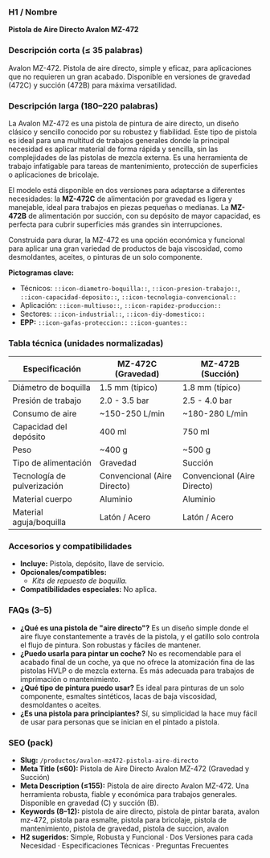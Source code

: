 ### H1 / Nombre
**Pistola de Aire Directo Avalon MZ-472**

### Descripción corta (≤ 35 palabras)
Avalon MZ-472. Pistola de aire directo, simple y eficaz, para aplicaciones que no requieren un gran acabado. Disponible en versiones de gravedad (472C) y succión (472B) para máxima versatilidad.

### Descripción larga (180–220 palabras)
La Avalon MZ-472 es una pistola de pintura de aire directo, un diseño clásico y sencillo conocido por su robustez y fiabilidad. Este tipo de pistola es ideal para una multitud de trabajos generales donde la principal necesidad es aplicar material de forma rápida y sencilla, sin las complejidades de las pistolas de mezcla externa. Es una herramienta de trabajo infatigable para tareas de mantenimiento, protección de superficies o aplicaciones de bricolaje.

El modelo está disponible en dos versiones para adaptarse a diferentes necesidades: la **MZ-472C** de alimentación por gravedad es ligera y manejable, ideal para trabajos en piezas pequeñas o medianas. La **MZ-472B** de alimentación por succión, con su depósito de mayor capacidad, es perfecta para cubrir superficies más grandes sin interrupciones.

Construida para durar, la MZ-472 es una opción económica y funcional para aplicar una gran variedad de productos de baja viscosidad, como desmoldantes, aceites, o pinturas de un solo componente.

**Pictogramas clave:**
- Técnicos: `::icon-diametro-boquilla::`, `::icon-presion-trabajo::`, `::icon-capacidad-deposito::`, `::icon-tecnologia-convencional::`
- Aplicación: `::icon-multiuso::`, `::icon-rapidez-produccion::`
- Sectores: `::icon-industrial::`, `::icon-diy-domestico::`
- **EPP:** `::icon-gafas-proteccion::` `::icon-guantes::`

### Tabla técnica (unidades normalizadas)
| **Especificación** | **MZ-472C (Gravedad)** | **MZ-472B (Succión)** |
|---|---|---|
| Diámetro de boquilla | 1.5 mm (típico) | 1.8 mm (típico) |
| Presión de trabajo | 2.0 - 3.5 bar | 2.5 - 4.0 bar |
| Consumo de aire | ~150-250 L/min | ~180-280 L/min |
| Capacidad del depósito | 400 ml | 750 ml |
| Peso | ~400 g | ~500 g |
| Tipo de alimentación | Gravedad | Succión |
| Tecnología de pulverización | Convencional (Aire Directo) | Convencional (Aire Directo) |
| Material cuerpo | Aluminio | Aluminio |
| Material aguja/boquilla | Latón / Acero | Latón / Acero |

### Accesorios y compatibilidades
- **Incluye:** Pistola, depósito, llave de servicio.
- **Opcionales/compatibles:**
  - *Kits de repuesto de boquilla.*
- **Compatibilidades especiales:** No aplica.

### FAQs (3–5)
- **¿Qué es una pistola de "aire directo"?** Es un diseño simple donde el aire fluye constantemente a través de la pistola, y el gatillo solo controla el flujo de pintura. Son robustas y fáciles de mantener.
- **¿Puedo usarla para pintar un coche?** No es recomendable para el acabado final de un coche, ya que no ofrece la atomización fina de las pistolas HVLP o de mezcla externa. Es más adecuada para trabajos de imprimación o mantenimiento.
- **¿Qué tipo de pintura puedo usar?** Es ideal para pinturas de un solo componente, esmaltes sintéticos, lacas de baja viscosidad, desmoldantes o aceites.
- **¿Es una pistola para principiantes?** Sí, su simplicidad la hace muy fácil de usar para personas que se inician en el pintado a pistola.

### SEO (pack)
- **Slug:** `/productos/avalon-mz472-pistola-aire-directo`
- **Meta Title (≤60):** Pistola de Aire Directo Avalon MZ-472 (Gravedad y Succión)
- **Meta Description (≤155):** Pistola de aire directo Avalon MZ-472. Una herramienta robusta, fiable y económica para trabajos generales. Disponible en gravedad (C) y succión (B).
- **Keywords (8–12):** pistola de aire directo, pistola de pintar barata, avalon mz-472, pistola para esmalte, pistola para bricolaje, pistola de mantenimiento, pistola de gravedad, pistola de succion, avalon
- **H2 sugeridos:** Simple, Robusta y Funcional · Dos Versiones para cada Necesidad · Especificaciones Técnicas · Preguntas Frecuentes
